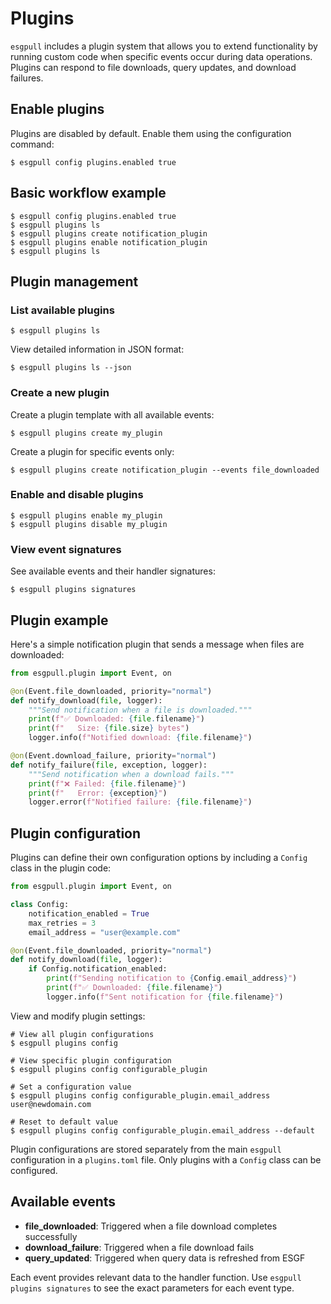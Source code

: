 # Plugins

`esgpull` includes a plugin system that allows you to extend functionality by running custom code when specific events occur during data operations. Plugins can respond to file downloads, query updates, and download failures.

## Enable plugins

Plugins are disabled by default. Enable them using the configuration command:

```shell
$ esgpull config plugins.enabled true
```

## Basic workflow example

```shell
$ esgpull config plugins.enabled true
$ esgpull plugins ls
$ esgpull plugins create notification_plugin
$ esgpull plugins enable notification_plugin
$ esgpull plugins ls
```

## Plugin management

### List available plugins

```shell
$ esgpull plugins ls
```

View detailed information in JSON format:

```shell
$ esgpull plugins ls --json
```

### Create a new plugin

Create a plugin template with all available events:

```shell
$ esgpull plugins create my_plugin
```

Create a plugin for specific events only:

```shell
$ esgpull plugins create notification_plugin --events file_downloaded
```

### Enable and disable plugins

```shell
$ esgpull plugins enable my_plugin
$ esgpull plugins disable my_plugin
```

### View event signatures

See available events and their handler signatures:

```shell
$ esgpull plugins signatures
```

## Plugin example

Here's a simple notification plugin that sends a message when files are downloaded:

```python title="plugins/notification_plugin.py"
from esgpull.plugin import Event, on

@on(Event.file_downloaded, priority="normal")
def notify_download(file, logger):
    """Send notification when a file is downloaded."""
    print(f"✅ Downloaded: {file.filename}")
    print(f"   Size: {file.size} bytes")
    logger.info(f"Notified download: {file.filename}")

@on(Event.download_failure, priority="normal") 
def notify_failure(file, exception, logger):
    """Send notification when a download fails."""
    print(f"❌ Failed: {file.filename}")
    print(f"   Error: {exception}")
    logger.error(f"Notified failure: {file.filename}")
```

## Plugin configuration

Plugins can define their own configuration options by including a `Config` class in the plugin code:

```python title="plugins/configurable_plugin.py"
from esgpull.plugin import Event, on

class Config:
    notification_enabled = True
    max_retries = 3
    email_address = "user@example.com"

@on(Event.file_downloaded, priority="normal")
def notify_download(file, logger):
    if Config.notification_enabled:
        print(f"Sending notification to {Config.email_address}")
        print(f"✅ Downloaded: {file.filename}")
        logger.info(f"Sent notification for {file.filename}")
```

View and modify plugin settings:

```shell
# View all plugin configurations
$ esgpull plugins config

# View specific plugin configuration
$ esgpull plugins config configurable_plugin

# Set a configuration value
$ esgpull plugins config configurable_plugin.email_address user@newdomain.com

# Reset to default value
$ esgpull plugins config configurable_plugin.email_address --default
```

Plugin configurations are stored separately from the main `esgpull` configuration in a `plugins.toml` file. Only plugins with a `Config` class can be configured.

## Available events

- **file_downloaded**: Triggered when a file download completes successfully
- **download_failure**: Triggered when a file download fails
- **query_updated**: Triggered when query data is refreshed from ESGF

Each event provides relevant data to the handler function. Use `esgpull plugins signatures` to see the exact parameters for each event type.